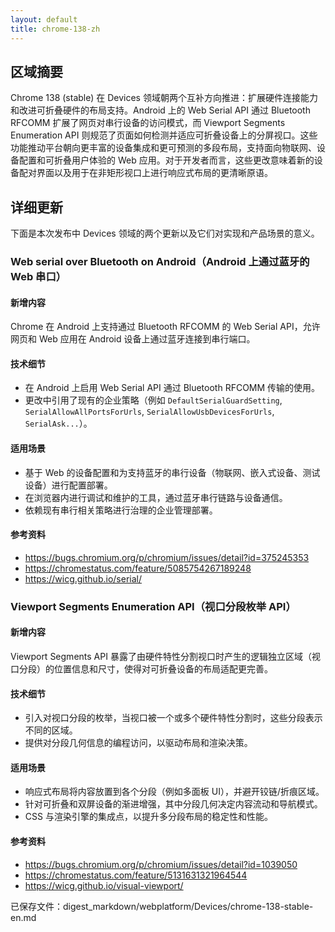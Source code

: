 ```yaml
---
layout: default
title: chrome-138-zh
---
```


## 区域摘要

Chrome 138 (stable) 在 Devices 领域朝两个互补方向推进：扩展硬件连接能力和改进可折叠硬件的布局支持。Android 上的 Web Serial API 通过 Bluetooth RFCOMM 扩展了网页对串行设备的访问模式，而 Viewport Segments Enumeration API 则规范了页面如何检测并适应可折叠设备上的分屏视口。这些功能推动平台朝向更丰富的设备集成和更可预测的多段布局，支持面向物联网、设备配置和可折叠用户体验的 Web 应用。对于开发者而言，这些更改意味着新的设备配对界面以及用于在非矩形视口上进行响应式布局的更清晰原语。

## 详细更新

下面是本次发布中 Devices 领域的两个更新以及它们对实现和产品场景的意义。

### Web serial over Bluetooth on Android（Android 上通过蓝牙的 Web 串口）

#### 新增内容
Chrome 在 Android 上支持通过 Bluetooth RFCOMM 的 Web Serial API，允许网页和 Web 应用在 Android 设备上通过蓝牙连接到串行端口。

#### 技术细节
- 在 Android 上启用 Web Serial API 通过 Bluetooth RFCOMM 传输的使用。
- 更改中引用了现有的企业策略（例如 `DefaultSerialGuardSetting`, `SerialAllowAllPortsForUrls`, `SerialAllowUsbDevicesForUrls`, `SerialAsk...`）。

#### 适用场景
- 基于 Web 的设备配置和为支持蓝牙的串行设备（物联网、嵌入式设备、测试设备）进行配置部署。
- 在浏览器内进行调试和维护的工具，通过蓝牙串行链路与设备通信。
- 依赖现有串行相关策略进行治理的企业管理部署。

#### 参考资料
- https://bugs.chromium.org/p/chromium/issues/detail?id=375245353
- https://chromestatus.com/feature/5085754267189248
- https://wicg.github.io/serial/

### Viewport Segments Enumeration API（视口分段枚举 API）

#### 新增内容
Viewport Segments API 暴露了由硬件特性分割视口时产生的逻辑独立区域（视口分段）的位置信息和尺寸，使得对可折叠设备的布局适配更完善。

#### 技术细节
- 引入对视口分段的枚举，当视口被一个或多个硬件特性分割时，这些分段表示不同的区域。
- 提供对分段几何信息的编程访问，以驱动布局和渲染决策。

#### 适用场景
- 响应式布局将内容放置到各个分段（例如多面板 UI），并避开铰链/折痕区域。
- 针对可折叠和双屏设备的渐进增强，其中分段几何决定内容流动和导航模式。
- CSS 与渲染引擎的集成点，以提升多分段布局的稳定性和性能。

#### 参考资料
- https://bugs.chromium.org/p/chromium/issues/detail?id=1039050
- https://chromestatus.com/feature/5131631321964544
- https://wicg.github.io/visual-viewport/

已保存文件：digest_markdown/webplatform/Devices/chrome-138-stable-en.md
